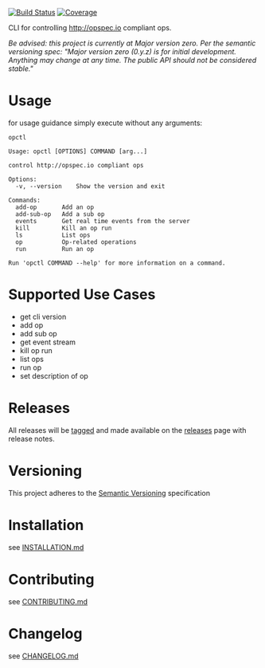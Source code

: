 [![Build Status](https://travis-ci.org/opctl/cli.svg?branch=master)](https://travis-ci.org/opctl/cli)
[![Coverage](https://codecov.io/gh/opctl/cli/branch/master/graph/badge.svg)](https://codecov.io/gh/opctl/cli)

CLI for controlling http://opspec.io compliant ops.

*Be advised: this project is currently at Major version zero. Per the semantic versioning spec:
 "Major version zero (0.y.z) is for initial development. Anything may change at any time. The public API should not be considered stable."*

# Usage

for usage guidance simply execute without any arguments:
```SHELL
opctl

Usage: opctl [OPTIONS] COMMAND [arg...]

control http://opspec.io compliant ops

Options:
  -v, --version    Show the version and exit

Commands:
  add-op       Add an op
  add-sub-op   Add a sub op
  events       Get real time events from the server
  kill         Kill an op run
  ls           List ops
  op           Op-related operations
  run          Run an op

Run 'opctl COMMAND --help' for more information on a command.
```

# Supported Use Cases
- get cli version
- add op
- add sub op
- get event stream
- kill op run
- list ops
- run op
- set description of op

# Releases
All releases will be [tagged](https://github.com/opctl/cli/tags) and made available on the 
[releases](https://github.com/opctl/cli/releases) page with release notes.

# Versioning
This project adheres to the [Semantic Versioning](http://semver.org/) specification

# Installation
see [INSTALLATION.md](INSTALLATION.md)

# Contributing
see [CONTRIBUTING.md](CONTRIBUTING.md)

# Changelog
see [CHANGELOG.md](CHANGELOG.md)
